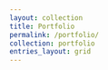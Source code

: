 ```yaml
---
layout: collection
title: Portfolio
permalink: /portfolio/
collection: portfolio
entries_layout: grid
---
```

